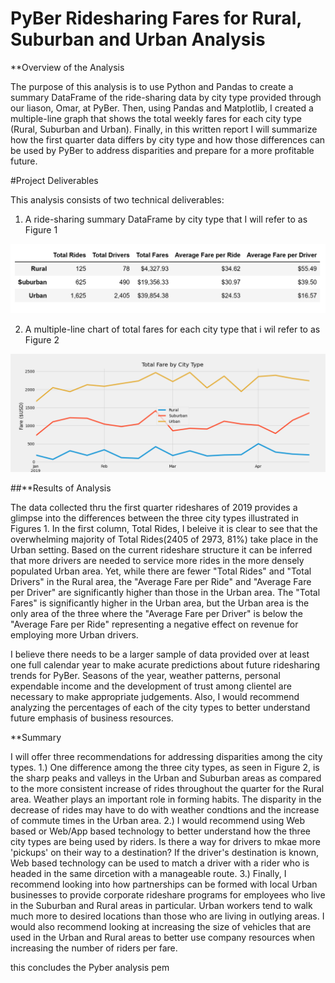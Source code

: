 # PyBer Ridesharing Fares for Rural, Suburban and Urban Analysis


**Overview of the Analysis

The purpose of this analysis is to use Python and Pandas to create a summary DataFrame of the ride-sharing data by city type provided through our liason, Omar, at PyBer. Then, using Pandas and Matplotlib, I created a multiple-line graph that shows the total weekly fares for each city type (Rural, Suburban and Urban). Finally, in this written report I will summarize how the first quarter data differs by city type and how those differences can be used by PyBer to address disparities and prepare for a more profitable future.


#Project Deliverables
 
This analysis consists of two technical deliverables: 
1) A ride-sharing summary DataFrame by city type that I will refer to as Figure 1
    
<img src="analysis/first_Q_summary.png">
    
    
2) A multiple-line chart of total fares for each city type that i wil refer to as Figure 2
    
 
<img src="analysis/Pyber_fare_summary.png">
    
    
    
##**Results of Analysis
 
The data collected thru the first quarter rideshares of 2019 provides a glimpse into the differences between the three city types illustrated in Figures 1. In the first column, Total Rides, I beleive it is clear to see that the overwhelming majority of Total Rides(2405 of 2973, 81%) take place in the Urban setting. Based on the current rideshare structure it can be inferred that more drivers are needed to service more rides in the more densely populated Urban area. Yet, while there are fewer "Total Rides" and "Total Drivers" in the Rural area, the "Average Fare per Ride" and "Average Fare per Driver" are significantly higher than those in the Urban area. The "Total Fares" is significantly higher in the Urban area, but the Urban area is the only area of the three where the "Average Fare per Driver" is below the "Average Fare per Ride" representing a negative effect on revenue for employing more Urban drivers.

I believe there needs to be a larger sample of data provided over at least one full calendar year to make acurate predictions about future ridesharing trends for PyBer. Seasons of the year, weather patterns, personal expendable income and the development of trust among clientel are necessary to make appropriate judgements. Also, I would recommend analyzing the percentages of each of the city types to better understand future emphasis of business resources.   
  
 
**Summary

I will offer three recommendations for addressing disparities among the city types.
1.) One difference among the three city types, as seen in Figure 2, is the sharp peaks and valleys in the Urban and Suburban areas as compared to the more consistent increase of rides throughout the quarter for the Rural area. Weather plays an important role in forming habits. The disparity in the decrease of rides may have to do with weather condtions and the increase of commute times in the Urban area.
2.) I would recommend using Web based or Web/App based technology to better understand how the three city types are being used by riders. Is there a way for drivers to mkae more 'pickups' on their way to a destination? If the driver's destination is known, Web based technology can be used to match a driver with a rider who is headed in the same dircetion with a manageable route. 
3.) Finally, I recommend looking into how partnerships can be formed with local Urban businesses to provide corporate rideshare programs for employees who live in the Suburban and Rural areas in particular. Urban workers tend to walk much more to desired locations than those who are living in outlying areas. I would also recommend looking at increasing the size of vehicles that are used in the Urban and Rural areas to better use company resources when increasing the number of riders per fare. 
 
this concludes the Pyber analysis pem

